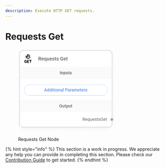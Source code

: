 ```yaml
---
description: Execute HTTP GET requests.
---
```


# Requests Get

<figure><img src="../../../.gitbook/assets/image (6).png" alt="" width="303"><figcaption><p>Requests Get Node</p></figcaption></figure>

{% hint style="info" %}
This section is a work in progress. We appreciate any help you can provide in completing this section. Please check our [Contribution Guide](https://toi500.gitbook.io/flowise-docs/\~/changes/8jXR0fgKTRRTOfbueBkZ/contributing) to get started.
{% endhint %}
